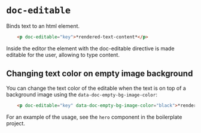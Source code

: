 # `doc-editable`

Binds text to an html element.

```html
    <p doc-editable="key">*rendered-text-content*</p>
```

Inside the editor the element with the doc-editable directive is made editable for the user, allowing to type content.

## Changing text color on empty image background
You can change the text color of the editable when the text is on top of a background image using the `data-doc-empty-bg-image-color`:

```html
    <p doc-editable="key" data-doc-empty-bg-image-color="black">*rendered-text-content*</p>
```

For an example of the usage, see the `hero` component in the boilerplate project.
